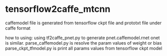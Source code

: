 # tensorflow2caffe_mtcnn
caffemodel file is generated from tensorflow ckpt file and prototxt file under caffe format



how to using:
     using tf2caffe_pnet.py to generate pnet.caffemodel.rnet onet is  similar.
     parse_caffemodel.py is resolve the param values of weight or bias
     parse_ckpt_tfmodel.py is print all params values from tensorflow ckpt model 
